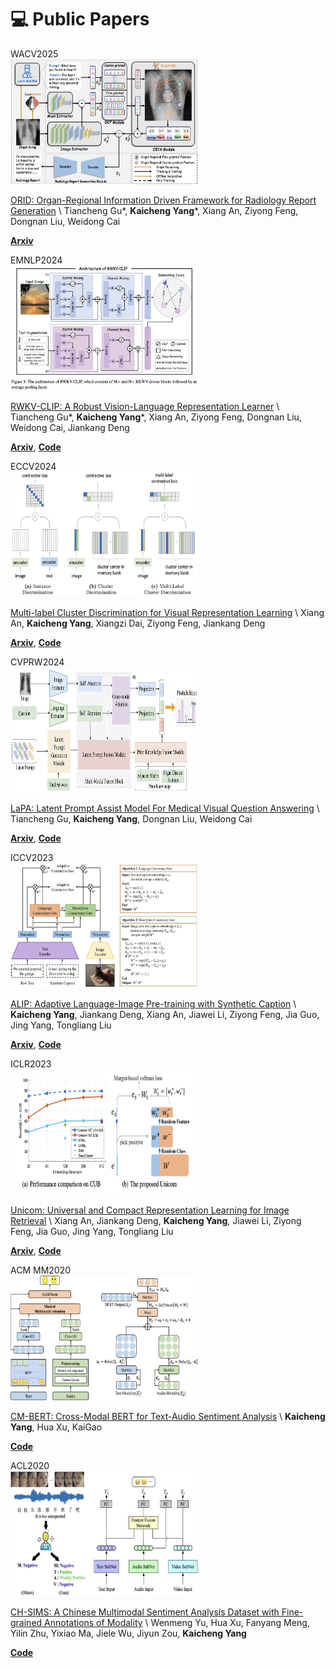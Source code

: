 
# 💻 Public Papers
<div class='paper-box'><div class='paper-box-image'><div><div class="badge">WACV2025</div><img src='_pages/includes/image_paper/ORID.jpg' alt="sym" width="300px" height="200px"></div></div>
<div class='paper-box-text' markdown="1">

[ORID: Organ-Regional Information Driven Framework for Radiology Report Generation](https://arxiv.org/pdf/2411.13025) \\
Tiancheng Gu*, **Kaicheng Yang***, Xiang An, Ziyong Feng, Dongnan Liu, Weidong Cai

[**Arxiv**](https://arxiv.org/pdf/2411.13025)
</div>
</div>

<div class='paper-box'><div class='paper-box-image'><div><div class="badge">EMNLP2024</div><img src='_pages/includes/image_paper/RWKV-CLIP.jpg' alt="sym" width="300px" height="200px"></div></div>
<div class='paper-box-text' markdown="1">

[RWKV-CLIP: A Robust Vision-Language Representation Learner](https://arxiv.org/abs/2406.06973) \\
Tiancheng Gu*, **Kaicheng Yang***, Xiang An, Ziyong Feng, Dongnan Liu, Weidong Cai, Jiankang Deng

[**Arxiv**](https://arxiv.org/abs/2406.06973), [**Code**](https://github.com/deepglint/RWKV-CLIP)
</div>
</div>

<div class='paper-box'><div class='paper-box-image'><div><div class="badge">ECCV2024</div><img src='_pages/includes/image_paper/MLCD.jpg' alt="sym" width="300px" height="200px"></div></div>
<div class='paper-box-text' markdown="1">

[Multi-label Cluster Discrimination for Visual Representation Learning](https://arxiv.org/pdf/2407.17331) \\
Xiang An, **Kaicheng Yang**, Xiangzi Dai, Ziyong Feng, Jiankang Deng

[**Arxiv**](https://arxiv.org/abs/2407.17331), [**Code**](https://github.com/deepglint/unicom)
</div>
</div>

<div class='paper-box'><div class='paper-box-image'><div><div class="badge">CVPRW2024</div><img src='_pages/includes/image_paper/LaPA.jpg' alt="sym" width="300px" height="200px"></div></div>
<div class='paper-box-text' markdown="1">

[LaPA: Latent Prompt Assist Model For Medical Visual Question Answering](https://arxiv.org/pdf/2404.13039) \\
Tiancheng Gu, **Kaicheng Yang**, Dongnan Liu, Weidong Cai

[**Arxiv**](https://arxiv.org/abs/2404.13039), [**Code**](https://github.com/GaryGuTC/LaPA_model)
</div>
</div>

<div class='paper-box'><div class='paper-box-image'><div><div class="badge">ICCV2023</div><img src='_pages/includes/image_paper/ALIP.jpg' alt="sym" width="300px" height="200px"></div></div>
<div class='paper-box-text' markdown="1">

[ALIP: Adaptive Language-Image Pre-training with Synthetic Caption](https://arxiv.org/abs/2308.08428) \\
**Kaicheng Yang**, Jiankang Deng, Xiang An, Jiawei Li, Ziyong Feng, Jia Guo, Jing Yang, Tongliang Liu

[**Arxiv**](https://arxiv.org/abs/2308.08428), [**Code**](https://github.com/deepglint/ALIP)
</div>
</div>

<div class='paper-box'><div class='paper-box-image'><div><div class="badge">ICLR2023</div><img src='_pages/includes/image_paper/unicom.jpg' alt="sym" width="300px" height="200px"></div></div>
<div class='paper-box-text' markdown="1">

[Unicom: Universal and Compact Representation Learning for Image Retrieval](https://arxiv.org/abs/2304.05884) \\
Xiang An, Jiankang Deng, **Kaicheng Yang**, Jiawei Li, Ziyong Feng, Jia Guo, Jing Yang, Tongliang Liu

[**Arxiv**](https://arxiv.org/abs/2304.05884), [**Code**](https://github.com/deepglint/unicom)
</div>
</div>

<div class='paper-box'><div class='paper-box-image'><div><div class="badge">ACM MM2020</div><img src='_pages/includes/image_paper/CM-BERT.jpg' alt="sym" width="300px" height="200px"></div></div>
<div class='paper-box-text' markdown="1">

[CM-BERT: Cross-Modal BERT for Text-Audio Sentiment Analysis](https://dl.acm.org/doi/10.1145/3394171.3413690) \\
**Kaicheng Yang**, Hua Xu, KaiGao

[**Code**](https://github.com/thuiar/Cross-Modal-BERT)
</div>
</div>

<div class='paper-box'><div class='paper-box-image'><div><div class="badge">ACL2020</div><img src='_pages/includes/image_paper/CH-SIMS.jpg' alt="sym" width="300px" height="200px"></div></div>
<div class='paper-box-text' markdown="1">

[CH-SIMS: A Chinese Multimodal Sentiment Analysis Dataset with Fine-grained Annotations of Modality](https://aclanthology.org/2020.acl-main.343.pdf) \\
Wenmeng Yu, Hua Xu, Fanyang Meng, Yilin Zhu, Yixiao Ma, Jiele Wu, Jiyun Zou, **Kaicheng Yang**

[**Code**](https://github.com/thuiar/MMSA)
</div>
</div>



